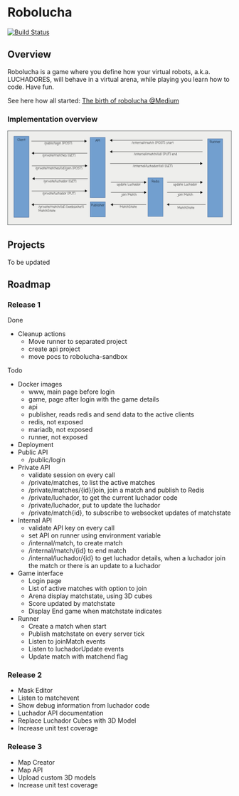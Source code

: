 # Robolucha

[![Build Status](https://travis-ci.org/hamilton-lima/robolucha-deploy.svg?branch=master)](https://travis-ci.org/hamilton-lima/robolucha-deploy)

## Overview
Robolucha is a game where you define how your virtual robots, a.k.a. LUCHADORES, will behave in a virtual arena, while playing you learn how to code. Have fun. 

See here how all started: [The birth of robolucha @Medium](https://medium.com/@athanazio/the-born-of-robolucha-90431401cab4)

### Implementation overview 

![Robolucha Overview][overview]

[overview]: https://raw.githubusercontent.com/hamilton-lima/robolucha/master/docs/robolucha-overview.png

## Projects

To be updated

## Roadmap 

### Release 1

Done
- Cleanup actions
    - Move runner to separated project
    - create api project
    - move pocs to robolucha-sandbox

Todo    
- Docker images
    - www, main page before login
    - game, page after login with the game details
    - api
    - publisher, reads redis and send data to the active clients
    - redis, not exposed
    - mariadb, not exposed
    - runner, not exposed
- Deployment
- Public API 
    - /public/login
- Private API 
    - validate session on every call
    - /private/matches, to list the active matches
    - /private/matches/{id}/join, join a match and publish to Redis
    - /private/luchador, to get the current luchador code
    - /private/luchador, put to update the luchador
    - /private/match{id}, to subscribe to websocket updates of matchstate
- Internal API 
    - validate API key on every call
    - set API on runner using environment variable
    - /internal/match, to create match
    - /internal/match/{id} to end match
    - /internal/luchador/{id} to get luchador details, when a luchador join the match or there is an update to a luchador
- Game interface
    - Login page
    - List of active matches with option to join
    - Arena display matchstate, using 3D cubes
    - Score updated by matchstate
    - Display End game when matchstate indicates
- Runner
    - Create a match when start
    - Publish matchstate on every server tick
    - Listen to joinMatch events
    - Listen to luchadorUpdate events
    - Update match with matchend flag

### Release 2 

- Mask Editor
- Listen to matchevent
- Show debug information from luchador code
- Luchador API documentation
- Replace Luchador Cubes with 3D Model
- Increase unit test coverage

### Release 3 

- Map Creator
- Map API 
- Upload custom 3D models
- Increase unit test coverage
